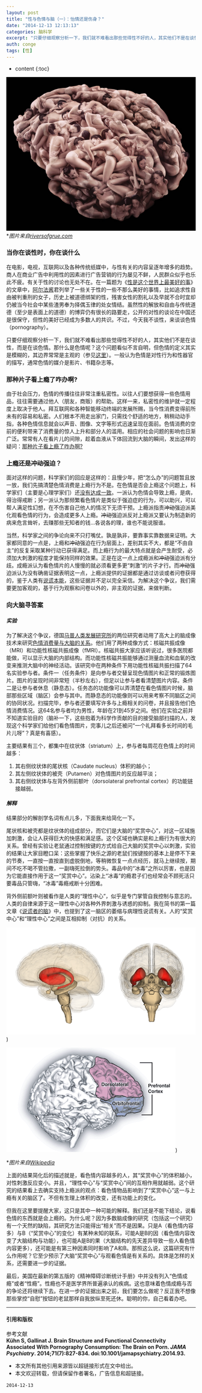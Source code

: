 ```yaml
---
layout: post
title: "性与色情与脑（一）：怡情还是伤身？"
date: "2014-12-13 12:13:13"
categories: 脑科学
excerpt: "只要仔细观察分析一下，我们就不难看出那些觉得性不好的人，其实他们不是在谈性，而是在谈色情..."
auth: conge
tags: [性]
---
```

* content
{:toc}

![](/assets/images/脑科学/118382-8ad23752d4e32c24.jpg)
**图片来自[riversofgrue.com](http://riversofgrue.com/2013/12/28/2014-year-of-the-grue/)*

### 当你在谈性时，你在谈什么

在电影，电视，互联网以及各种传统纸媒中，与性有关的内容呈逐年增多的趋势。商人在商业广告中利用性的因素进行广告营销的行为屡见不鲜，人民群众似乎也乐此不疲。有关于性的讨论也无处不在。在一篇题为《[性是这个世界上最美好的事](http://www.jianshu.com/p/13a8c50c04e5)》的文章中，[阿尔法酱](http://www.jianshu.com/users/9f1eed8db10a)君列举了一些关于性的一些不那么美好的事情，比如追求性自由被判重刑的女子，历史上被道德绑架的性，残害女性的割礼以及早就不合时宜却仍被当今社会中某些渣男奉为择偶玉律的处女情结。虽然性的解放和自由与传统道德（至少是表面上的道德）的博弈仍有很长的路要走，公开的对性的谈论在中国还是很保守，但性的美好已经成为多数人的共识。不过，今天我不谈性，来谈谈色情（pornography）。

只要仔细观察分析一下，我们就不难看出那些觉得性不好的人，其实他们不是在谈性，而是在谈色情。那什么是色情呢？这个问题看似不言自明，但色情的定义其实是模糊的，其边界常常是主观的（参见[这里](http://www.famplan.org.hk/sexedu/b5/classroom/Classroom_details.asp?clID=102)）。一般认为色情是对性行为和性器官的描写，通常色情的媒介是影片、书籍杂志等。

### 那种片子看上瘾了咋办啊?

由于社会压力，色情的传播往往非常注重私密性。以往人们要想获得一些色情用品，往往需要通过他人（朋友，商贩）的帮助。这样一来，私密性的维护就一定程度上取决于他人。拜互联网和各种智能移动终端的发展所赐，当今性消费变得前所未有的容易和私密。人们根本不用走出家门，只需找个舒适的地方，稍稍动动手指，各种色情信息就会以声音、图像、文字等形式迅速呈现在面前。色情消费的空前的便利带来了消费量的惊人上升和部分人的滥用。相应的社会问题的影响也日渐广泛。常常有人在看片儿的间隙，趁着血液从下体回流到大脑的瞬间，发出这样的疑问：[那种片子看上瘾了咋办啊?](http://www.v2ex.com/t/151818)

### 上瘾还是~~冲动~~强迫？

面对这样的问题，科学家们的回应是这样的：且慢少年，把“怎么办”的问题暂且放一放，我们先搞清楚色情消费是上瘾行为不是。在色情是否会上瘾这个问题上，科学家们（主要是心理学家们）还[没有达成一致](http://www.webmd.com/men/features/is-pornography-addictive)。一派认为色情会导致上瘾，是病，得治得戒断；另一派认为那频繁看色情片是类似于强迫症的行为，可以助兴，可以帮人满足性幻想，在不伤害自己他人的情况下无须干预。上瘾派指责~~冲动~~强迫派美化观看色情的行为，会造成更多人上瘾。~~冲动~~强迫派反对上瘾派又要认为制造新的病来危言耸听，去赚那些无知者的钱...各说各的理，谁也不能说服谁。

当然，科学家之间的争论向来不只打嘴仗。孰是孰非，要靠事实靠数据来证明。大家都同意的一点是，上瘾和~~冲动~~强迫在行为层面上，差别其实不大，都是“不由自主”的反复采取某种行动已获得满足。而上瘾行为的最大特点就是会产生耐受，必须加大刺激的程度才能保持同样的效果。正是在这一点上成瘾派和~~冲动~~强迫派有分歧。成瘾派认为看色情片的人慢慢的就必须看更多更“刺激”的片子才行。而~~冲动~~强迫派认为没有确凿证据表明这一点，上瘾派提供的证据都是通过访谈或者问卷获得的，鉴于人类有[说谎本能](http://www.jianshu.com/p/29e9bffbb070)，这些证据并不足以完全采信。为解决这个争议，我们需要更加客观的，基于行为观察和问卷以外的，非主观的证据，来做判断。

### 向大脑寻答案

#### *实验*

为了解决这个争议，德国[马普人类发展研究所](http://www.mpg.de/149875/bildungsforschung)的两位研究者动用了高大上的脑成像技术来研究[色情消费量与大脑的关系](http://archpsyc.jamanetwork.com/article.aspx?articleid=1874574)。他们用了两种成像方式：核磁共振成像（MRI）和功能性核磁共振成像（fMRI）。核磁共振大家应该听说过，很多医院都能做，可以显示大脑的内部结构。而功能性核磁共振能够通过测量血流和血氧的改变来推测大脑中的神经活动。该研究中在两种条件下用功能性核磁共振扫描了64名实验参与者。条件一（任务条件）是向参与者交替呈现色情图片和正常的锻炼图片。图片的呈现时间非常短（半秒左右），但足以让参与者看清楚图片内容。条件二是让参与者休息（静息态）。任务态的功能像可以弄清楚在看色情图片时候，脑部那些区域（脑区）会参与其中。而静息态的功能像则可以用来考察不同脑区之间的协同状况。扫描完毕，参与者还要填写许多与上瘾相关的问卷，并且报告他们色情消费情况。这64名参与者均为男性，年龄在21到45岁之间。他们在实验之前并不知道实验目的（脑补一下，这些抱着为科学作贡献的目的接受脑部扫描的人，发现这个科学家们给他们看色情图片，完事儿之后还被问“一个礼拜看多长时间的毛片儿呀”？真是有喜感）。

主要结果有三个，都集中在纹状体（striatum）上，参与者每周花在色情上的时间越多：

1. 其右侧纹状体的尾状核（Caudate nucleus）体积的越小；
2. 其左侧纹状体的被壳（Putamen）对色情图片的反应越平淡；
3. 其右侧纹状体与左背外侧前额叶（dorsolateral prefrontal cortex）的功能链接越弱。

#### *解释*

结果部分的解剖学名词有点儿多，下面我来给简化一下。

尾状核和被壳都是纹状体的组成部分，而它们是大脑的“奖赏中心”，对这一区域施加刺激，会让人获得巨大的快感和满足感。这个区域也确实是和上瘾行为有很大的关系。曾经有实验让老鼠通过控制按键的方式给自己大脑的奖赏中心以刺激，实验的结果让大家目瞪口呆：这些掌握了快乐之源的老鼠们按键按的基本上是停不下来的节奏，一直按一直按直到虚脱倒地，等稍微恢复一点点经历，就马上继续按，期间不吃不喝不管拉撒，一副嗨死拉倒的势头。毒品中的“冰毒”之所以厉害，也是因为它能直接作用于这一“奖赏中心”。沾染上“冰毒”的瘾君子们也经常会不顾死活只要毒品只管嗨，“冰毒”毒瘾戒断十分困难。

背外侧前额叶则被看作是人类的“理性中心”，似乎是专门掌管自我控制与意志的。人类的自律来源于这一理性中心对各种外界刺激与诱惑的抑制。我在简书的第一篇文章《[说谎者的脑](http://www.jianshu.com/p/29e9bffbb070)》中，也提到了这一脑区的萎缩与病理性说谎有关。人的“奖赏中心”和“理性中心”之间是互相抑制（对抗）的关系。

![红色＝纹状体，位于大脑深处，是大脑重要的“奖赏中心”](/assets/images/脑科学/118382-1559ad7399e16d14.png))

![粉色＝背外侧前额叶，位于大脑前部，是人脑的“理性中心”](/assets/images/脑科学/118382-495108f732d9191d.png))

**图片来自[Wikipedia](http://ja.wikipedia.org/wiki/%E7%B7%9A%E6%9D%A1%E4%BD%93#mediaviewer/File:Striatum.png)*


上面的结果简化后的描述就是，看色情内容越多的人，其“奖赏中心”的体积越小，对性刺激反应变小。并且，“理性中心”与“奖赏中心”间的互相作用就越弱。这个研究的结果看上去确实支持上瘾派的观点：看色情物品影响到了“奖赏中心”这一与上瘾有关的脑区了。不但有生理上体积的改变，还有功能上的变化。

但我在这里要提醒大家，这只是其中一种可能的解释。我们还是不能下结论，说看色情的东西就是会上瘾的。为什么呢？因为多数脑成像的研究（包括这一个研究）有一个天然的缺陷，其研究方法只能得出“相关”而不是因果。只是A（看色情内容多）与B（“奖赏中心”的变化）有某种未知的联系，可能A是B的因（看色情内容改变了大脑结构与功能），也可能A是B的果（大脑结构的先天差异导致一些人看色情内容更多），还可能是有第三种因素同时影响了A和B。那照这么说，这篇研究有什么作用呢？它至少预示了大脑“奖赏中心”与观看色情是有关系的。具体是怎样的关系，还需要进一步的证据。

最后，美国在最新的第五版的《精神障碍诊断统计手册》中并没有列入“色情成瘾”或者“性瘾”。性瘾也不是医学界所普遍承认的疾病。这也意味着色情成瘾与否的争论还将继续下去。在进一步的证据出来之前，我们要怎么做呢？反正我不想像那些掌控“自慰”按钮的老鼠那样自我放纵至死还休。聪明的你，自己看着办吧。


----



#### 引用和版权

参考文献  
**Kühn S, Gallinat J. Brain Structure and Functional Connectivity Associated With Pornography Consumption: The Brain on Porn. _JAMA Psychiatry_. 2014;71(7):827-834. doi:10.1001/jamapsychiatry.2014.93.**

* 本文所有其他引用来源皆以超链接形式在文中给出。
* 本文欢迎转载，但请保留作者署名，广告信息和超链接。


```
2014-12-13
```



